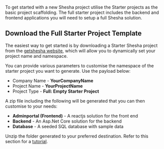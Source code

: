 To get started with a new Shesha project utilise the Starter projects as the basic project scaffolding.
The full starter project includes the backend and frontend applications you will need to setup a full Shesha solution.

## Download the Full Starter Project Template
 
The easiest way to get started is by downloading a Starter Shesha project from the <a href="https://getshesha.herokuapp.com/" target="_blank">getshesha website</a>, which will allow you to dynamically set your project name and namespace.

You can provide various parameters to customise the namespace of the starter project you want to generate. Use the payload below:

- Company Name - **YourCompanyName**
- Project Name - **YourProjectName**
- Project Type - **Full: Empty Starter Project**

A zip file including the following will be generated that you can then customise to your needs:

- **Adminportal (Frontend)** - A reactjs solution for the front end
- **Backend** - An Asp.Net Core solution for the backend
- **Database** - A seeded SQL database with sample data

Unzip the folder generated to your preferred destination.
Refer to this section for a <a href="https://shesha-documentation.readthedocs.io/en/latest/2.%20Build%20Your%20First%20App/2.1.%20Tutorial%20Overview/" target="_blank">tutorial</a>.

